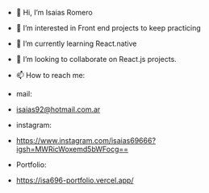 - 👋 Hi, I’m Isaias Romero
- 👀 I’m interested in Front end projects to keep practicing
- 🌱 I’m currently learning React.native
- 💞️ I’m looking to collaborate on React.js projects.

- 📫 How to reach me:
- mail:
- isaias92@hotmail.com.ar

- instagram:
- https://www.instagram.com/isaias69666?igsh=MWRicWoxemd5bWFocg==

- Portfolio:
- https://isa696-portfolio.vercel.app/
